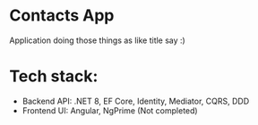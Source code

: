 # Contacts App
Application doing those things as like title say :)

# Tech stack:
- Backend API: .NET 8, EF Core, Identity, Mediator, CQRS, DDD
- Frontend UI: Angular, NgPrime (Not completed)
